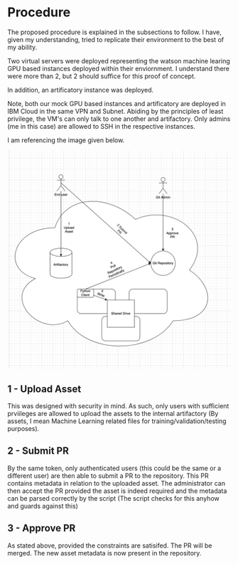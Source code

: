 # Procedure

The proposed procedure is explained in the subsections to follow. I have, given my understanding, tried to replicate their environment to the best of my ability. 

Two virtual servers were deployed representing the watson machine learing GPU based instances deployed within their enviornment. I understand there were more than 2, but 2 should suffice for this proof of concept.

In addition, an artificatory instance was deployed.

Note, both our mock GPU based instances and artificatory are deployed in IBM Cloud in the same VPN and Subnet. Abiding by the principles of least privilege, the VM's can only talk to one another and artifactory. Only admins (me in this case) are allowed to SSH in the respective instances.

I am referencing the image given below.

![Alt text](./wmla-v1-poc-anz.png?raw=true "Title")

## 1 - Upload Asset

This was designed with security in mind. As such, only users with sufficient prviileges are allowed to upload the assets to the internal artifactory (By assets, I mean Machine Learning related files for training/validation/testing purposes).

## 2 - Submit PR

By the same token, only authenticated users (this could be the same or a different user) are then able to submit a PR to the repository. This PR contains metadata in relation to the uploaded asset. The administrator can then accept the PR provided the asset is indeed required and the metadata can be parsed correctly by the script (The script checks for this anyhow and guards against this)

## 3 - Approve PR

As stated above, provided the constraints are satisifed. The PR will be merged. The new asset metadata is now present in the repository.

## 
